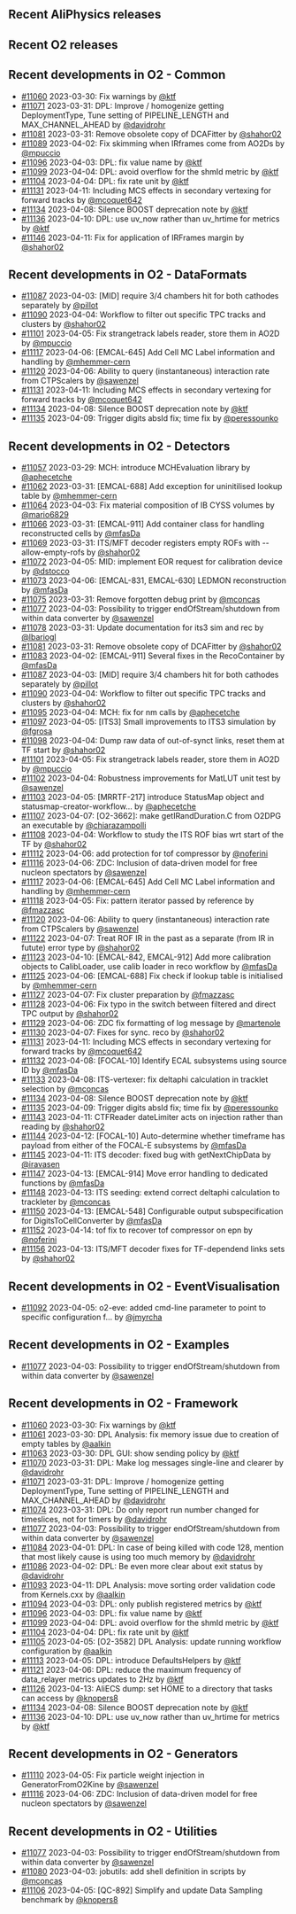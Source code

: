 ## Recent AliPhysics releases
## Recent O2 releases
## Recent developments in O2 - Common
- [\#11060](https://github.com/AliceO2Group/AliceO2/pull/11060) 2023-03-30: Fix warnings by [@ktf](https://github.com/ktf)
- [\#11071](https://github.com/AliceO2Group/AliceO2/pull/11071) 2023-03-31: DPL: Improve / homogenize getting DeploymentType, Tune setting of PIPELINE_LENGTH and MAX_CHANNEL_AHEAD by [@davidrohr](https://github.com/davidrohr)
- [\#11081](https://github.com/AliceO2Group/AliceO2/pull/11081) 2023-03-31: Remove obsolete copy of DCAFitter by [@shahor02](https://github.com/shahor02)
- [\#11089](https://github.com/AliceO2Group/AliceO2/pull/11089) 2023-04-02: Fix skimming when IRframes come from AO2Ds by [@mpuccio](https://github.com/mpuccio)
- [\#11096](https://github.com/AliceO2Group/AliceO2/pull/11096) 2023-04-03: DPL: fix value name by [@ktf](https://github.com/ktf)
- [\#11099](https://github.com/AliceO2Group/AliceO2/pull/11099) 2023-04-04: DPL: avoid overflow for the shmId metric by [@ktf](https://github.com/ktf)
- [\#11104](https://github.com/AliceO2Group/AliceO2/pull/11104) 2023-04-04: DPL: fix rate unit by [@ktf](https://github.com/ktf)
- [\#11131](https://github.com/AliceO2Group/AliceO2/pull/11131) 2023-04-11: Including MCS effects in secondary vertexing for forward tracks by [@mcoquet642](https://github.com/mcoquet642)
- [\#11134](https://github.com/AliceO2Group/AliceO2/pull/11134) 2023-04-08: Silence BOOST deprecation note by [@ktf](https://github.com/ktf)
- [\#11136](https://github.com/AliceO2Group/AliceO2/pull/11136) 2023-04-10: DPL: use uv_now rather than uv_hrtime for metrics by [@ktf](https://github.com/ktf)
- [\#11146](https://github.com/AliceO2Group/AliceO2/pull/11146) 2023-04-11: Fix for application of IRFrames margin by [@shahor02](https://github.com/shahor02)
## Recent developments in O2 - DataFormats
- [\#11087](https://github.com/AliceO2Group/AliceO2/pull/11087) 2023-04-03: [MID] require 3/4 chambers hit for both cathodes separately by [@pillot](https://github.com/pillot)
- [\#11090](https://github.com/AliceO2Group/AliceO2/pull/11090) 2023-04-04: Workflow to filter out specific TPC tracks and clusters by [@shahor02](https://github.com/shahor02)
- [\#11101](https://github.com/AliceO2Group/AliceO2/pull/11101) 2023-04-05: Fix strangetrack labels reader, store them in AO2D by [@mpuccio](https://github.com/mpuccio)
- [\#11117](https://github.com/AliceO2Group/AliceO2/pull/11117) 2023-04-06: [EMCAL-645] Add Cell MC Label information and handling by [@mhemmer-cern](https://github.com/mhemmer-cern)
- [\#11120](https://github.com/AliceO2Group/AliceO2/pull/11120) 2023-04-06: Ability to query (instantaneous) interaction rate from CTPScalers by [@sawenzel](https://github.com/sawenzel)
- [\#11131](https://github.com/AliceO2Group/AliceO2/pull/11131) 2023-04-11: Including MCS effects in secondary vertexing for forward tracks by [@mcoquet642](https://github.com/mcoquet642)
- [\#11134](https://github.com/AliceO2Group/AliceO2/pull/11134) 2023-04-08: Silence BOOST deprecation note by [@ktf](https://github.com/ktf)
- [\#11135](https://github.com/AliceO2Group/AliceO2/pull/11135) 2023-04-09: Trigger digits absId fix; time fix by [@peressounko](https://github.com/peressounko)
## Recent developments in O2 - Detectors
- [\#11057](https://github.com/AliceO2Group/AliceO2/pull/11057) 2023-03-29: MCH: introduce MCHEvaluation library by [@aphecetche](https://github.com/aphecetche)
- [\#11062](https://github.com/AliceO2Group/AliceO2/pull/11062) 2023-03-31: [EMCAL-688] Add exception for uninitilised lookup table by [@mhemmer-cern](https://github.com/mhemmer-cern)
- [\#11064](https://github.com/AliceO2Group/AliceO2/pull/11064) 2023-04-03: Fix material composition of IB CYSS volumes by [@mario6829](https://github.com/mario6829)
- [\#11066](https://github.com/AliceO2Group/AliceO2/pull/11066) 2023-03-31: [EMCAL-911] Add container class for handling reconstructed cells by [@mfasDa](https://github.com/mfasDa)
- [\#11069](https://github.com/AliceO2Group/AliceO2/pull/11069) 2023-03-31: ITS/MFT decoder registers empty ROFs with --allow-empty-rofs by [@shahor02](https://github.com/shahor02)
- [\#11072](https://github.com/AliceO2Group/AliceO2/pull/11072) 2023-04-05: MID: implement EOR request for calibration device by [@dstocco](https://github.com/dstocco)
- [\#11073](https://github.com/AliceO2Group/AliceO2/pull/11073) 2023-04-06: [EMCAL-831, EMCAL-630] LEDMON reconstruction by [@mfasDa](https://github.com/mfasDa)
- [\#11075](https://github.com/AliceO2Group/AliceO2/pull/11075) 2023-03-31: Remove forgotten debug print by [@mconcas](https://github.com/mconcas)
- [\#11077](https://github.com/AliceO2Group/AliceO2/pull/11077) 2023-04-03: Possibility to trigger endOfStream/shutdown from within data converter by [@sawenzel](https://github.com/sawenzel)
- [\#11078](https://github.com/AliceO2Group/AliceO2/pull/11078) 2023-03-31: Update documentation for its3 sim and rec by [@lbariogl](https://github.com/lbariogl)
- [\#11081](https://github.com/AliceO2Group/AliceO2/pull/11081) 2023-03-31: Remove obsolete copy of DCAFitter by [@shahor02](https://github.com/shahor02)
- [\#11083](https://github.com/AliceO2Group/AliceO2/pull/11083) 2023-04-02: [EMCAL-911] Several fixes in the RecoContainer by [@mfasDa](https://github.com/mfasDa)
- [\#11087](https://github.com/AliceO2Group/AliceO2/pull/11087) 2023-04-03: [MID] require 3/4 chambers hit for both cathodes separately by [@pillot](https://github.com/pillot)
- [\#11090](https://github.com/AliceO2Group/AliceO2/pull/11090) 2023-04-04: Workflow to filter out specific TPC tracks and clusters by [@shahor02](https://github.com/shahor02)
- [\#11095](https://github.com/AliceO2Group/AliceO2/pull/11095) 2023-04-04: MCH: fix for nm calls by [@aphecetche](https://github.com/aphecetche)
- [\#11097](https://github.com/AliceO2Group/AliceO2/pull/11097) 2023-04-05: [ITS3] Small improvements to ITS3 simulation by [@fgrosa](https://github.com/fgrosa)
- [\#11098](https://github.com/AliceO2Group/AliceO2/pull/11098) 2023-04-04: Dump raw data of out-of-synct links, reset them at TF start by [@shahor02](https://github.com/shahor02)
- [\#11101](https://github.com/AliceO2Group/AliceO2/pull/11101) 2023-04-05: Fix strangetrack labels reader, store them in AO2D by [@mpuccio](https://github.com/mpuccio)
- [\#11102](https://github.com/AliceO2Group/AliceO2/pull/11102) 2023-04-04: Robustness improvements for MatLUT unit test by [@sawenzel](https://github.com/sawenzel)
- [\#11103](https://github.com/AliceO2Group/AliceO2/pull/11103) 2023-04-05: [MRRTF-217] introduce StatusMap object and statusmap-creator-workflow… by [@aphecetche](https://github.com/aphecetche)
- [\#11107](https://github.com/AliceO2Group/AliceO2/pull/11107) 2023-04-07: [O2-3662]: make getIRandDuration.C from O2DPG an executable by [@chiarazampolli](https://github.com/chiarazampolli)
- [\#11108](https://github.com/AliceO2Group/AliceO2/pull/11108) 2023-04-04: Workflow to study the ITS ROF bias wrt start of the TF by [@shahor02](https://github.com/shahor02)
- [\#11112](https://github.com/AliceO2Group/AliceO2/pull/11112) 2023-04-06: add protection for tof compressor by [@noferini](https://github.com/noferini)
- [\#11116](https://github.com/AliceO2Group/AliceO2/pull/11116) 2023-04-06: ZDC: Inclusion of data-driven model for free nucleon spectators by [@sawenzel](https://github.com/sawenzel)
- [\#11117](https://github.com/AliceO2Group/AliceO2/pull/11117) 2023-04-06: [EMCAL-645] Add Cell MC Label information and handling by [@mhemmer-cern](https://github.com/mhemmer-cern)
- [\#11118](https://github.com/AliceO2Group/AliceO2/pull/11118) 2023-04-05: Fix: pattern iterator passed by reference by [@fmazzasc](https://github.com/fmazzasc)
- [\#11120](https://github.com/AliceO2Group/AliceO2/pull/11120) 2023-04-06: Ability to query (instantaneous) interaction rate from CTPScalers by [@sawenzel](https://github.com/sawenzel)
- [\#11122](https://github.com/AliceO2Group/AliceO2/pull/11122) 2023-04-07: Treat ROF IR in the past as a separate (from IR in futute) error type by [@shahor02](https://github.com/shahor02)
- [\#11123](https://github.com/AliceO2Group/AliceO2/pull/11123) 2023-04-10: [EMCAL-842, EMCAL-912] Add more calibration objects to CalibLoader, use calib loader in reco workflow by [@mfasDa](https://github.com/mfasDa)
- [\#11125](https://github.com/AliceO2Group/AliceO2/pull/11125) 2023-04-06: [EMCAL-688] Fix check if lookup table is initialised by [@mhemmer-cern](https://github.com/mhemmer-cern)
- [\#11127](https://github.com/AliceO2Group/AliceO2/pull/11127) 2023-04-07: Fix cluster preparation by [@fmazzasc](https://github.com/fmazzasc)
- [\#11128](https://github.com/AliceO2Group/AliceO2/pull/11128) 2023-04-06: Fix typo in the switch between filtered and direct TPC output by [@shahor02](https://github.com/shahor02)
- [\#11129](https://github.com/AliceO2Group/AliceO2/pull/11129) 2023-04-06: ZDC fix formatting of log message by [@martenole](https://github.com/martenole)
- [\#11130](https://github.com/AliceO2Group/AliceO2/pull/11130) 2023-04-07: Fixes for sync. reco by [@shahor02](https://github.com/shahor02)
- [\#11131](https://github.com/AliceO2Group/AliceO2/pull/11131) 2023-04-11: Including MCS effects in secondary vertexing for forward tracks by [@mcoquet642](https://github.com/mcoquet642)
- [\#11132](https://github.com/AliceO2Group/AliceO2/pull/11132) 2023-04-08: [FOCAL-10] Identify ECAL subsystems using source ID by [@mfasDa](https://github.com/mfasDa)
- [\#11133](https://github.com/AliceO2Group/AliceO2/pull/11133) 2023-04-08: ITS-vertexer: fix deltaphi calculation in tracklet selection by [@mconcas](https://github.com/mconcas)
- [\#11134](https://github.com/AliceO2Group/AliceO2/pull/11134) 2023-04-08: Silence BOOST deprecation note by [@ktf](https://github.com/ktf)
- [\#11135](https://github.com/AliceO2Group/AliceO2/pull/11135) 2023-04-09: Trigger digits absId fix; time fix by [@peressounko](https://github.com/peressounko)
- [\#11143](https://github.com/AliceO2Group/AliceO2/pull/11143) 2023-04-11: CTFReader dateLimiter acts on injection rather than reading by [@shahor02](https://github.com/shahor02)
- [\#11144](https://github.com/AliceO2Group/AliceO2/pull/11144) 2023-04-12: [FOCAL-10] Auto-determine whether timeframe has payload from either of the FOCAL-E subsystems by [@mfasDa](https://github.com/mfasDa)
- [\#11145](https://github.com/AliceO2Group/AliceO2/pull/11145) 2023-04-11: ITS decoder: fixed bug with getNextChipData by [@iravasen](https://github.com/iravasen)
- [\#11147](https://github.com/AliceO2Group/AliceO2/pull/11147) 2023-04-13: [EMCAL-914] Move error handling to dedicated functions by [@mfasDa](https://github.com/mfasDa)
- [\#11148](https://github.com/AliceO2Group/AliceO2/pull/11148) 2023-04-13: ITS seeding: extend correct deltaphi calculation to trackleter by [@mconcas](https://github.com/mconcas)
- [\#11150](https://github.com/AliceO2Group/AliceO2/pull/11150) 2023-04-13: [EMCAL-548] Configurable output subspecification for DigitsToCellConverter by [@mfasDa](https://github.com/mfasDa)
- [\#11152](https://github.com/AliceO2Group/AliceO2/pull/11152) 2023-04-14: tof fix to recover tof compressor on epn by [@noferini](https://github.com/noferini)
- [\#11156](https://github.com/AliceO2Group/AliceO2/pull/11156) 2023-04-13: ITS/MFT decoder fixes for TF-dependend links sets by [@shahor02](https://github.com/shahor02)
## Recent developments in O2 - EventVisualisation
- [\#11092](https://github.com/AliceO2Group/AliceO2/pull/11092) 2023-04-05: o2-eve: added cmd-line parameter to point to specific configuration f… by [@jmyrcha](https://github.com/jmyrcha)
## Recent developments in O2 - Examples
- [\#11077](https://github.com/AliceO2Group/AliceO2/pull/11077) 2023-04-03: Possibility to trigger endOfStream/shutdown from within data converter by [@sawenzel](https://github.com/sawenzel)
## Recent developments in O2 - Framework
- [\#11060](https://github.com/AliceO2Group/AliceO2/pull/11060) 2023-03-30: Fix warnings by [@ktf](https://github.com/ktf)
- [\#11061](https://github.com/AliceO2Group/AliceO2/pull/11061) 2023-03-30: DPL Analysis: fix memory issue due to creation of empty tables by [@aalkin](https://github.com/aalkin)
- [\#11063](https://github.com/AliceO2Group/AliceO2/pull/11063) 2023-03-30: DPL GUI: show sending policy by [@ktf](https://github.com/ktf)
- [\#11070](https://github.com/AliceO2Group/AliceO2/pull/11070) 2023-03-31: DPL: Make log messages single-line and clearer by [@davidrohr](https://github.com/davidrohr)
- [\#11071](https://github.com/AliceO2Group/AliceO2/pull/11071) 2023-03-31: DPL: Improve / homogenize getting DeploymentType, Tune setting of PIPELINE_LENGTH and MAX_CHANNEL_AHEAD by [@davidrohr](https://github.com/davidrohr)
- [\#11074](https://github.com/AliceO2Group/AliceO2/pull/11074) 2023-03-31: DPL: Do only report run number changed for timeslices, not for timers by [@davidrohr](https://github.com/davidrohr)
- [\#11077](https://github.com/AliceO2Group/AliceO2/pull/11077) 2023-04-03: Possibility to trigger endOfStream/shutdown from within data converter by [@sawenzel](https://github.com/sawenzel)
- [\#11084](https://github.com/AliceO2Group/AliceO2/pull/11084) 2023-04-01: DPL: In case of being killed with code 128, mention that most likely cause is using too much memory by [@davidrohr](https://github.com/davidrohr)
- [\#11086](https://github.com/AliceO2Group/AliceO2/pull/11086) 2023-04-02: DPL: Be even more clear about exit status by [@davidrohr](https://github.com/davidrohr)
- [\#11093](https://github.com/AliceO2Group/AliceO2/pull/11093) 2023-04-11: DPL Analysis: move sorting order validation code from Kernels.cxx by [@aalkin](https://github.com/aalkin)
- [\#11094](https://github.com/AliceO2Group/AliceO2/pull/11094) 2023-04-03: DPL: only publish registered metrics by [@ktf](https://github.com/ktf)
- [\#11096](https://github.com/AliceO2Group/AliceO2/pull/11096) 2023-04-03: DPL: fix value name by [@ktf](https://github.com/ktf)
- [\#11099](https://github.com/AliceO2Group/AliceO2/pull/11099) 2023-04-04: DPL: avoid overflow for the shmId metric by [@ktf](https://github.com/ktf)
- [\#11104](https://github.com/AliceO2Group/AliceO2/pull/11104) 2023-04-04: DPL: fix rate unit by [@ktf](https://github.com/ktf)
- [\#11105](https://github.com/AliceO2Group/AliceO2/pull/11105) 2023-04-05: [O2-3582] DPL Analysis: update running workflow configuration by [@aalkin](https://github.com/aalkin)
- [\#11113](https://github.com/AliceO2Group/AliceO2/pull/11113) 2023-04-05: DPL: introduce DefaultsHelpers by [@ktf](https://github.com/ktf)
- [\#11121](https://github.com/AliceO2Group/AliceO2/pull/11121) 2023-04-06: DPL: reduce the maximum frequency of data_relayer metrics updates to 2Hz by [@ktf](https://github.com/ktf)
- [\#11126](https://github.com/AliceO2Group/AliceO2/pull/11126) 2023-04-13: AliECS dump: set HOME to a directory that tasks can access by [@knopers8](https://github.com/knopers8)
- [\#11134](https://github.com/AliceO2Group/AliceO2/pull/11134) 2023-04-08: Silence BOOST deprecation note by [@ktf](https://github.com/ktf)
- [\#11136](https://github.com/AliceO2Group/AliceO2/pull/11136) 2023-04-10: DPL: use uv_now rather than uv_hrtime for metrics by [@ktf](https://github.com/ktf)
## Recent developments in O2 - Generators
- [\#11110](https://github.com/AliceO2Group/AliceO2/pull/11110) 2023-04-05: Fix particle weight injection in GeneratorFromO2Kine by [@sawenzel](https://github.com/sawenzel)
- [\#11116](https://github.com/AliceO2Group/AliceO2/pull/11116) 2023-04-06: ZDC: Inclusion of data-driven model for free nucleon spectators by [@sawenzel](https://github.com/sawenzel)
## Recent developments in O2 - Utilities
- [\#11077](https://github.com/AliceO2Group/AliceO2/pull/11077) 2023-04-03: Possibility to trigger endOfStream/shutdown from within data converter by [@sawenzel](https://github.com/sawenzel)
- [\#11080](https://github.com/AliceO2Group/AliceO2/pull/11080) 2023-04-03: jobutils: add shell definition in scripts by [@mconcas](https://github.com/mconcas)
- [\#11106](https://github.com/AliceO2Group/AliceO2/pull/11106) 2023-04-05: [QC-892] Simplify and update Data Sampling benchmark by [@knopers8](https://github.com/knopers8)
